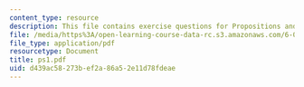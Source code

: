```yaml
---
content_type: resource
description: This file contains exercise questions for Propositions and Proofs.
file: /media/https%3A/open-learning-course-data-rc.s3.amazonaws.com/6-042j-mathematics-for-computer-science-fall-2005/d439ac58273bef2a86a52e11d78fdeae_ps1.pdf
file_type: application/pdf
resourcetype: Document
title: ps1.pdf
uid: d439ac58-273b-ef2a-86a5-2e11d78fdeae
---
```

